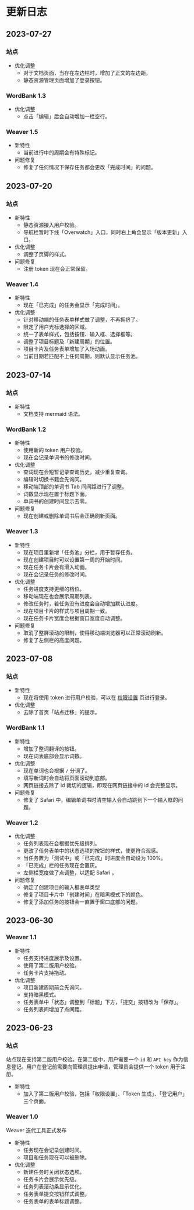 # 更新日志

## 2023-07-27

### 站点

-   优化调整
    -   对于文档页面，当存在左边栏时，增加了正文的左边距。
    -   静态资源管理页面增加了登录按钮。

### WordBank 1.3

-   优化调整
    -   点击「编辑」后会自动增加一栏空行。

### Weaver 1.5

-   新特性
    -   当前进行中的周期会有特殊标记。
-   问题修复
    -   修复了任何情况下保存任务都会更改「完成时间」的问题。

## 2023-07-20

### 站点

-   新特性
    -   静态资源接入用户校验。
    -   导航栏暂时下线「Overwatch」入口，同时右上角会显示「版本更新」入口。
-   优化调整
    -   调整了页脚的样式。
-   问题修复
    -   注册 token 现在会正常保留。

### Weaver 1.4

-   新特性
    -   现在「已完成」的任务会显示「完成时间」。
-   优化调整
    -   针对移动端的任务表单样式做了调整，不再拥挤了。
    -   限定了用户光标选择的区域。
    -   统一了表单样式，包括按钮、输入框、选择框等。
    -   调整了项目标题及「新建周期」的位置。
    -   项目卡片及任务表单增加了入场动画。
    -   当前日期若匹配不上任何周期，则默认显示任务池。

## 2023-07-14

### 站点

-   新特性
    -   文档支持 mermaid 语法。

### WordBank 1.2

-   新特性
    -   使用新的 token 用户校验。
    -   现在会记录单词书的修改时间。
-   优化调整
    -   查词现在会短暂记录查询历史，减少重复查询。
    -   编辑时切换书籍会先询问。
    -   移动端顶部的单词书 Tab 间间距进行了调整。
    -   词数显示现在置于标题下面。
    -   单词书的创建时间显示去零。
-   问题修复
    -   现在创建或删除单词书后会正确刷新页面。

### Weaver 1.3

-   新特性
    -   现在项目里新增「任务池」分栏，用于暂存任务。
    -   现在创建项目时可以设置第一周的开始时间。
    -   现在任务卡片会有滑入动画。
    -   现在会记录任务的修改时间。
-   优化调整
    -   任务进度支持更细的档位。
    -   移动端现在也会展示周期列表。
    -   修改任务时，若任务没有进度会自动增加默认进度。
    -   现在项目卡片的样式与项目周期一致。
    -   现在任务卡片宽度会根据窗口宽度自动调整。
-   问题修复
    -   取消了整屏滚动的限制，使得移动端浏览器可以正常滚动刷新。
    -   修复了左侧栏的高度问题。

## 2023-07-08

### 站点

-   新特性
    -   现在将使用 token 进行用户校验，可以在 [权限设置](https://blog.talaxy.cn/user) 页进行登录。
-   优化调整
    -   去除了首页「站点迁移」的提示。

### WordBank 1.1

-   新特性
    -   增加了整词翻译的按钮。
    -   现在词表底部会显示词数。
-   优化调整
    -   现在单词也会根据 `/` 分词了。
    -   填写新词时会自动将页面滚动到底部。
    -   网页链接去除了 id 裁切的逻辑，即现在网页链接中的 id 会完整显示。
-   问题修复
    -   修复了 Safari 中，编辑单词书时清空输入会自动跳到下一个输入框的问题。

### Weaver 1.2

-   优化调整
    -   任务列表现在会根据优先级排列。
    -   更改了任务表单中的状态选项的按钮的样式，使更符合观感。
    -   当任务置为「测试中」或「已完成」时进度会自动设为 100%。
    -   「已完成」栏的任务现在会置灰。
    -   左侧栏宽度做了点调整，以适配 Safari 。
-   问题修复
    -   确定了创建项目的输入框表单类型
    -   修复了项目卡片中「创建时间」在暗黑模式下的颜色。
    -   修复了添加任务的按钮会一直置于窗口底部的问题。

## 2023-06-30

### Weaver 1.1

-   新特性
    -   任务支持进度展示及设置。
    -   使用了第二版用户校验。
    -   任务卡片支持拖动。
-   优化调整
    -   项目新建周期前会先询问。
    -   支持暗黑模式。
    -   任务表单中「状态」调整到「标题」下方，「提交」按钮改为「保存」。
    -   任务列表间增加了点间距。

## 2023-06-23

### 站点

站点现在支持第二版用户校验。在第二版中，用户需要一个 `id` 和 `API key` 作为信息登记。用户在登记前需要向管理员提出申请，管理员会提供一个 token 用于注册。

-   新特性
    -   加入了第二版用户校验，包括「权限设置」、「Token 生成」、「登记用户」三个页面。

### Weaver 1.0

Weaver 迭代工具正式发布

-   新特性
    -   任务现在会记录创建时间。
    -   项目和任务现在可以被删除。
-   优化调整
    -   新建任务时关闭状态选项。
    -   任务卡片会展示优先级。
    -   任务列表滚动条显示优化。
    -   任务表单提交按钮样式调整。
    -   任务表单的表单标题调整。
